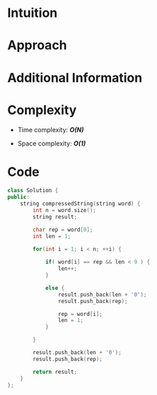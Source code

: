 # Intuition

# Approach

# Additional Information

# Complexity
- Time complexity: ***O(N)***
<!-- Add your time complexity here, e.g. $$O(n)$$ -->

- Space complexity: ***O(1)***
<!-- Add your space complexity here, e.g. $$O(n)$$ -->

# Code
```cpp
class Solution {
public:
    string compressedString(string word) {
        int n = word.size();
        string result;

        char rep = word[0];
        int len = 1;
        
        for(int i = 1; i < n; ++i) {

            if( word[i] == rep && len < 9 ) {
                len++;
            }

            else {
                result.push_back(len + '0');
                result.push_back(rep);

                rep = word[i];
                len = 1;
            }

        }

        result.push_back(len + '0');
        result.push_back(rep);

        return result;
    }
};
```

